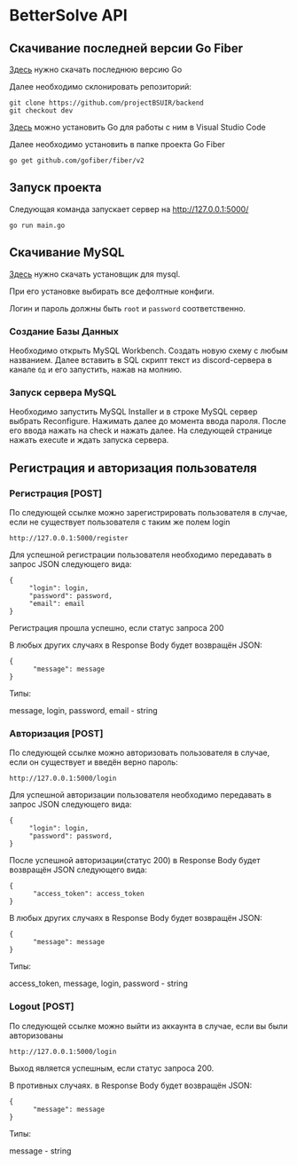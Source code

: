 # BetterSolve API

  ## Скачивание последней версии Go Fiber

  [Здесь](https://go.dev/doc/install) нужно скачать последнюю версию Go
  
  Далее необходимо склонировать репозиторий:
  ```
  git clone https://github.com/projectBSUIR/backend
  git checkout dev
  ```
  
  [Здесь](https://learn.microsoft.com/ru-ru/azure/developer/go/configure-visual-studio-code) можно установить Go для работы с ним в Visual Studio Code
  
  Далее необходимо установить в папке проекта Go Fiber
  ```
  go get github.com/gofiber/fiber/v2
  ```
  
  ## Запуск проекта
  
  Следующая команда запускает сервер на http://127.0.0.1:5000/
  
  ```
  go run main.go
  ```
  
  ## Скачивание MySQL
  
  [Здесь](https://dev.mysql.com/downloads/installer/) нужно скачать установщик для mysql.
  
  При его установке выбирать все дефолтные конфиги.
  
  Логин и пароль должны быть `root` и `password` соответственно.
  
  ### Создание Базы Данных
  
  Необходимо открыть MySQL Workbench. Создать новую схему с любым названием. Далее вставить в SQL скрипт текст из discord-сервера в канале `бд` и его запустить, нажав на молнию. 
  
  ### Запуск сервера MySQL
  
  Необходимо запустить MySQL Installer и в строке MySQL сервер выбрать Reconfigure. Нажимать далее до момента ввода пароля. После его ввода нажать на check и нажать далее. На следующей странице нажать execute и ждать запуска сервера. 

  ## Регистрация и авторизация пользователя
   ### Регистрация [POST]
    
   По следующей ссылке можно зарегистрировать пользователя в случае, если не существует пользователя с таким же полем login
   
   ```
   http://127.0.0.1:5000/register
   ```
   
   Для успешной регистрации пользователя необходимо передавать в запрос JSON следующего вида:
   
   ```
   {
        "login": login,
        "password": password,
        "email": email
   }
   ```
   
   Регистрация прошла успешно, если статус запроса 200
   
   В любых других случаях в Response Body будет возвращён JSON:
   ```
   {
         "message": message
   }
   ```
   
   Типы:
   
   message, login, password, email - string
  
   ### Авторизация [POST]
  
   По следующей ссылке можно авторизовать пользователя в случае, если он существует и введён верно пароль:
   ```
   http://127.0.0.1:5000/login
   ```
   
   Для успешной авторизации пользователя необходимо передавать в запрос JSON следующего вида:
   
   ```
   {
        "login": login,
        "password": password,
   }
   ```
   
   После успешной авторизации(статус 200) в Response Body будет возвращён JSON следующего вида:
   
   ```
   {
         "access_token": access_token
   }
   ```
   
   В любых других случаях в Response Body будет возвращён JSON:
   ```
   {
         "message": message
   }
   ```
   
   Типы:
   
   access_token, message, login, password - string
   
   ### Logout [POST]
   
   По следующей ссылке можно выйти из аккаунта в случае, если вы были авторизованы
   ```
   http://127.0.0.1:5000/login
   ```
   
   Выход является успешным, если статус запроса 200.
   
   В противных случаях. в Response Body будет возвращён JSON:
   ```
   {
         "message": message
   }
   ```
   
   Типы:
   
   message - string
   
   
